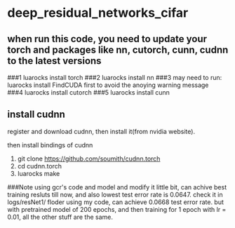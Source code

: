 # deep_residual_networks_cifar

## when run this code, you need to update your torch and packages like nn, cutorch, cunn, cudnn to the latest versions

###1 luarocks install torch 
###2 luarocks install nn
###3 may need to run: luarocks install FindCUDA first to avoid the anoying warning message  
###4 luarocks install cutorch 
###5 luarocks install cunn 

## install cudnn

register and download cudnn, then install it(from nvidia website).

then install bindings of cudnn

1. git clone https://github.com/soumith/cudnn.torch
2. cd cudnn.torch 
3. luarocks make 

###Note
using gcr's code and model and modify it little bit, can achive best training resluts till now, and also lowest test error rate is 
0.0647. check it in logs/resNet1/  floder
using my code, can achieve 0.0668 test error rate.  but with pretrained model of 200 epochs, and then training for 1 epoch with lr = 0.01, all the other stuff are the same. 
